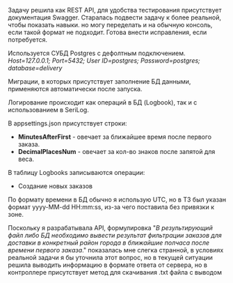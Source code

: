 Задачу решила как REST API, для удобства тестирования присутствует документация Swagger.
Старалась подвести задачу к более реальной, чтобы показать навыки. но могу переделать и на обычную консоль, если такой формат не подходит.
Готова внести исправления, если потребуется.

Используется СУБД Postgres с дефолтным подключением.
_Host=127.0.0.1;
Port=5432;
User ID=postgres;
Password=postgres;
database=delivery_

Миграции, в которых присутствует заполнение БД данными, применяются автоматически после запуска.

Логирование происходит как операций в БД (Logbook), так и с использованием в SeriLog.

В appsettings.json присутствует строки: 
- **MinutesAfterFirst** - овечает за ближайшее время после первого заказа.
- **DecimalPlacesNum** - овечает за кол-во знаков после запятой для веса.

В таблицу Logbooks записываются операции:
- Создание новых заказов

По формату времени в БД обычно я использую UTC, но в ТЗ был указан формат  yyyy-MM-dd HH:mm:ss, из-за чего поставила без привязки к зоне.

Поскольку я разрабатывала API, формулировка "_В результирующий файл либо БД необходимо вывести результат фильтрации заказов для доставки в конкретный район города в ближайшие полчаса после времени первого заказа_." показалась мне слегка странной, 
в условиях реальной задачи я бы уточнила этот вопрос, но в текущей ситуации решила выводить информацию в формате ответа от сервера, но в контроллере присутствует метод для скачивания .txt файла с выводом


